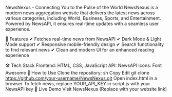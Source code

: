 NewsNexus - Connecting You to the Pulse of the World
NewsNexus is a modern news aggregation website that delivers the latest news across various categories, including World, Business, Sports, and Entertainment. Powered by NewsAPI, it ensures real-time updates with a seamless user experience.

🌟 Features
✔ Fetches real-time news from NewsAPI
✔ Dark Mode & Light Mode support
✔ Responsive mobile-friendly design
✔ Search functionality to find relevant news
✔ Clean and modern UI for an enhanced reading experience

🛠 Tech Stack
Frontend: HTML, CSS, JavaScript
API: NewsAPI
Icons: Font Awesome
🚀 How to Use
Clone the repository:
sh
Copy
Edit
git clone https://github.com/your-username/NewsNexus.git
Open index.html in a browser
To fetch news, replace YOUR_API_KEY in script.js with your NewsAPI key
🔗 Live Demo
Visit NewsNexus (Replace with your website link)
